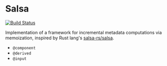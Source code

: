 # Salsa

[![Build Status](https://travis-ci.com/RelationalAI-oss/Salsa.jl.svg?branch=master)](https://travis-ci.com/RelationalAI-oss/Salsa.jl)


Implementation of a framework for incremental metadata computations via
memoization, inspired by Rust lang's
[salsa-rs/salsa](https://github.com/salsa-rs/salsa).

- `@component`
- `@derived`
- `@input`


